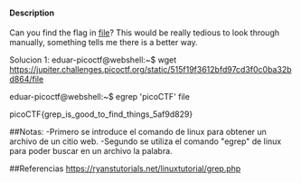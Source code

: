 
#### Description

Can you find the flag in [file](https://jupiter.challenges.picoctf.org/static/515f19f3612bfd97cd3f0c0ba32bd864/file)? This would be really tedious to look through manually, something tells me there is a better way.

Solucion 1:
eduar-picoctf@webshell:~$ wget https://jupiter.challenges.picoctf.org/static/515f19f3612bfd97cd3f0c0ba32bd864/file

eduar-picoctf@webshell:~$ egrep 'picoCTF' file

picoCTF{grep_is_good_to_find_things_5af9d829}

##Notas:
-Primero se introduce el comando de linux para obtener un archivo de un citio web.
-Segundo se utiliza el comando "egrep"
de linux para poder buscar en un archivo la palabra.

##Referencias
https://ryanstutorials.net/linuxtutorial/grep.php